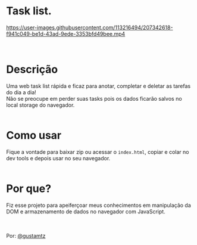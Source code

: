 # Task list.

https://user-images.githubusercontent.com/113216494/207342618-f941c049-be1d-43ad-9ede-3353bfd49bee.mp4

<br>

# Descrição
Uma web task list rápida e ficaz para anotar, completar e deletar as tarefas do dia a dia! <br>
Não se preocupe em perder suas tasks pois os dados ficarão salvos no local storage do navegador.<br>
<br> 

# Como usar 
Fique a vontade para baixar zip ou acessar o `index.html`, copiar e colar no dev tools e depois usar no seu navegador. <br>
<br>

# Por que?
Fiz esse projeto para apeiferçoar meus conhecimentos em manipulação da DOM e armazenamento de dados no navegador com JavaScript.
<br>
<br>
<br>

Por: <a href="https://github.com/gustamtz">@gustamtz </a>



